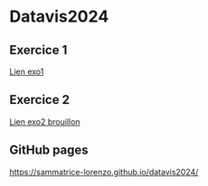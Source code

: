 # Datavis2024

## Exercice 1

[Lien exo1](index.html)

## Exercice 2

[Lien exo2 brouillon](brouillon.html)


## GitHub pages
https://sammatrice-lorenzo.github.io/datavis2024/